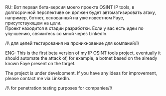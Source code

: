 

RU: 
Вот первая бета-версия моего проекта OSINT IP tools, в долгосрочной перспективе он должен будет автоматизировать атаку, например, ботнет, основанный на уже известном Faye, присутствующем на цели.  
Проект находится в стадии разработки. Если у вас есть идеи по улучшению, свяжитесь со мной через LinkedIn.  

/!\ для целей тестирования на проникновение для компаний/!\ 

ENG:
This is the first beta version of my IP OSINT tools project, eventually it should automate the attack of, for example, a botnet based on the already known Faye present on the target.

The project is under development. If you have any ideas for improvement, please contact me via LinkedIn. 
  
/!\ for penetration testing purposes for companies/!\  